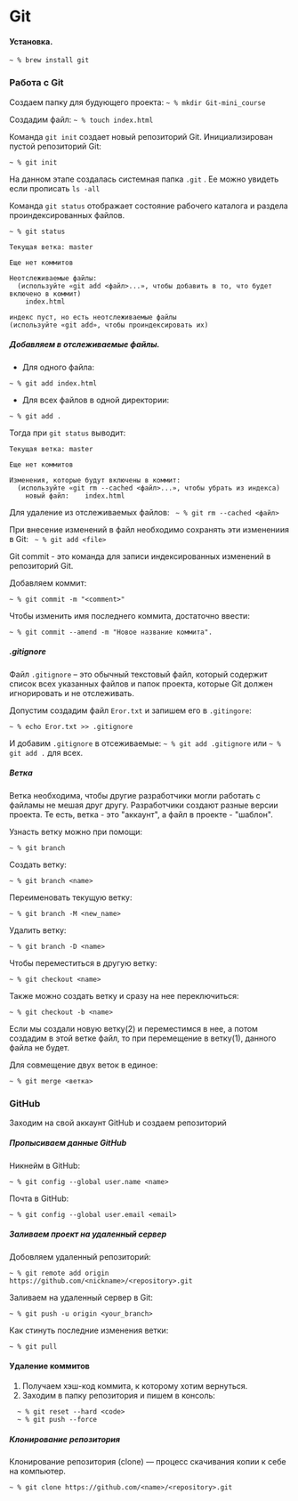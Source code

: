 # Git
#### Установка.
```
~ % brew install git
```
### Работа с Git
Создаем папку для будующего проекта:
`~ % mkdir Git-mini_course`

Создадим файл:
`~ % touch index.html`

Команда `git init` создает новый репозиторий Git.
Инициализирован пустой репозиторий Git:
```
~ % git init
```
На данном этапе создалась системная папка `.git` . 
Ее можно увидеть если прописать `ls -all`

Команда `git status` отображает состояние рабочего каталога и раздела проиндексированных файлов.
```
~ % git status
```

```
Текущая ветка: master

Еще нет коммитов

Неотслеживаемые файлы:
  (используйте «git add <файл>...», чтобы добавить в то, что будет включено в коммит)
	index.html

индекс пуст, но есть неотслеживаемые файлы
(используйте «git add», чтобы проиндексировать их) 
```

##### Добавляем в отслеживаемые файлы.

 - Для одного файла:
```
~ % git add index.html 
```

 - Для всех файлов в одной директории:
```
~ % git add .
```

Тогда при  `git status` выводит:
```
Текущая ветка: master

Еще нет коммитов

Изменения, которые будут включены в коммит:
  (используйте «git rm --cached <файл>...», чтобы убрать из индекса)
	новый файл:    index.html
```
Для удаление из отслеживаемых файлов:
` ~ % git rm --cached <файл>`

При внесение изменений в файл необходимо сохранять эти изменениия в Git:
` ~ % git add <file>`

Git commit - это команда для записи индексированных изменений в репозиторий Git.

Добавляем коммит:
```
~ % git commit -m "<comment>"
```
Чтобы изменить имя последнего коммита, достаточно ввести:
```
~ % git commit --amend -m "Новое название коммита".
```
##### .gitignore

Файл `.gitignore` – это обычный текстовый файл, который содержит список всех указанных файлов и папок проекта, которые Git должен игнорировать и не отслеживать.

Допустим создадим файл `Eror.txt` и запишем его в `.gitingore`:
```
~ % echo Eror.txt >> .gitignore
```
И добавим `.gitignore` в отсеживаемые:
`~ % git add .gitignore` или `~ % git add .` для всех.
##### Ветка
Ветка необходима, чтобы другие разработчики могли работать с файламы не мешая друг другу. Разработчики создают разные версии проекта. Те есть, ветка - это "аккаунт", а файл в проекте - "шаблон".

Узнасть ветку можно при помощи:
```
~ % git branch
```
Создать ветку:
```
~ % git branch <name>
```
Переименовать текущую ветку:
```
~ % git branch -M <new_name>
```
Удалить ветку:
```
~ % git branch -D <name>
```
Чтобы переместиться в другую ветку:
```
~ % git checkout <name>
```
Также можно создать ветку и сразу на нее переключиться:
```
~ % git checkout -b <name>
```

Если мы создали новую ветку(2) и переместимся в нее, а потом создадим в этой ветке файл, то при перемещение в ветку(1), данного файла не будет.

Для совмещение двух веток в единое:
```
~ % git merge <ветка>
```

### GitHub
Заходим на свой аккаунт GitHub и создаем репозиторий 

##### Пропысиваем данные GitHub
Никнейм в GitHub:
```
~ % git config --global user.name <name>
```
Почта в GitHub:
```
~ % git config --global user.email <email>
```
##### Заливаем проект на удаленный сервер 
Добовляем удаленный репозиторий:
```
~ % git remote add origin https://github.com/<nickname>/<repository>.git
```
Заливаем на удаленный сервер в Git:
```
~ % git push -u origin <your_branch>
```
Как стинуть последние изменения ветки:
```
~ % git pull
```
#### Удаление коммитов
1. Получаем хэш-код коммита, к которому хотим вернуться.
2. Заходим в папку репозитория и пишем в консоль:
  ```
    ~ % git reset --hard <code> 
    ~ % git push --force
  ```
##### Клонирование репозитория
Клонирование репозитория (clone) — процесс скачивания копии к себе на компьютер.

```
~ % git clone https://github.com/<name>/<repository>.git
```
